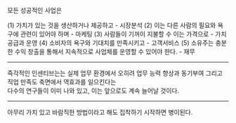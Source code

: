 모든 성공적인 사업은 

(1) 가치가 있는 것을 생산하거나 제공하고 - 시장분석
(2) 이는 다른 사람의 필요와 욕구에 관련이 있어야 하며 - 마케팅
(3) 사람들이 기꺼이 지불할 수 이는 가격으로 - 가치공급과 운영
(4) 소비자의 욕구와 기대치를 만족시키고 - 고객서비스 
(5) 소유주는 충분한 수익 창출을 통해서 지속적으로 사업체를 운영할 수 있어야 한다. - 재무   

---

즉각적인 인센티브는는 실제 업무 환경에서 오히려 업무 능력 향상과 동기부여 그리고 직업 만족도 축면에서 역효과를 일으킨다는   
다수의 연구들이 이미 나와 있고, 이는 앞으로도 계속 늘어날 것이다.  

--- 

아무리 가치 있고 바람직한 방법이라고 해도 집착하기 시작하면 병이된다. 